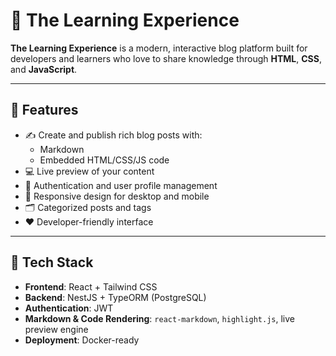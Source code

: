# 🌱 The Learning Experience

**The Learning Experience** is a modern, interactive blog platform built for developers and learners who love to share knowledge through **HTML**, **CSS**, and **JavaScript**.

---

## 🚀 Features

- ✍️ Create and publish rich blog posts with:
  - Markdown
  - Embedded HTML/CSS/JS code
- 💻 Live preview of your content
- 🔐 Authentication and user profile management
- 📱 Responsive design for desktop and mobile
- 🗂️ Categorized posts and tags
- ❤️ Developer-friendly interface

---

## 🧠 Tech Stack

- **Frontend**: React + Tailwind CSS
- **Backend**: NestJS + TypeORM (PostgreSQL)
- **Authentication**: JWT
- **Markdown & Code Rendering**: `react-markdown`, `highlight.js`, live preview engine
- **Deployment**: Docker-ready
